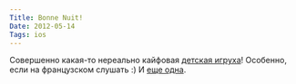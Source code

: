 ```yaml
---
Title: Bonne Nuit!
Date: 2012-05-14
Tags: ios
---
```


<div class="text">Совершенно какая-то нереально кайфовая <a href="http://itunes.apple.com/us/app/nighty-night!-hd/id428492588?mt=8">детская игруха</a>! Особенно, если на французском слушать :) И <a href="http://itunes.apple.com/us/app/little-fox-music-box/id499541243?mt=8">еще одна</a>.</div>